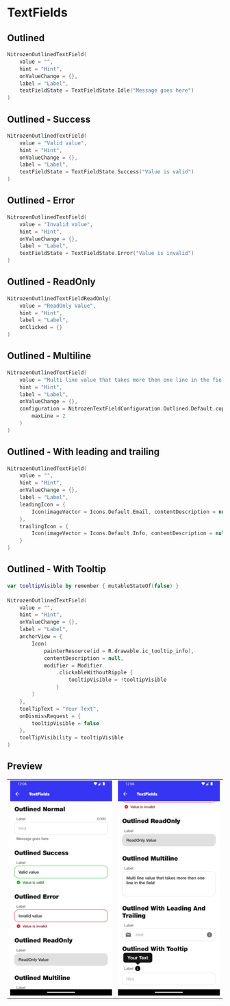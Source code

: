 # TextFields

## Outlined
```kotlin
NitrozenOutlinedTextField(
    value = "",
    hint = "Hint",
    onValueChange = {},
    label = "Label",
    textFieldState = TextFieldState.Idle("Message goes here")
)
```

## Outlined - Success
```kotlin
NitrozenOutlinedTextField(
    value = "Valid value",
    hint = "Hint",
    onValueChange = {},
    label = "Label",
    textFieldState = TextFieldState.Success("Value is valid")
)
```

## Outlined - Error
```kotlin
NitrozenOutlinedTextField(
    value = "Invalid value",
    hint = "Hint",
    onValueChange = {},
    label = "Label",
    textFieldState = TextFieldState.Error("Value is invalid")
)
```

## Outlined - ReadOnly
```kotlin
NitrozenOutlinedTextFieldReadOnly(
    value = "ReadOnly Value",
    hint = "Hint",
    label = "Label",
    onClicked = {}
)
```

## Outlined - Multiline
```kotlin
NitrozenOutlinedTextField(
    value = "Multi line value that takes more then one line in the field",
    hint = "Hint",
    label = "Label",
    onValueChange = {},
    configuration = NitrozenTextFieldConfiguration.Outlined.Default.copy(
        maxLine = 2
    )
)
```

## Outlined - With leading and trailing
```kotlin
NitrozenOutlinedTextField(
    value = "",
    hint = "Hint",
    onValueChange = {},
    label = "Label",
    leadingIcon = {
        Icon(imageVector = Icons.Default.Email, contentDescription = null)
    },
    trailingIcon = {
        Icon(imageVector = Icons.Default.Info, contentDescription = null)
    }
)
```

## Outlined - With Tooltip
```kotlin
var tooltipVisible by remember { mutableStateOf(false) }

NitrozenOutlinedTextField(
    value = "",
    hint = "Hint",
    onValueChange = {},
    label = "Label",
    anchorView = {
        Icon(
            painterResource(id = R.drawable.ic_tooltip_info),
            contentDescription = null,
            modifier = Modifier
                .clickableWithoutRipple {
                    tooltipVisible = !tooltipVisible
                }
        )
    },
    toolTipText = "Your Text",
    onDismissRequest = {
        tooltipVisible = false
    },
    toolTipVisibility = tooltipVisible
)
```

## Preview
|                                                 |                                               |
|-------------------------------------------------|-----------------------------------------------|
| ![](../screenshots/textfields/textfields_1.png) | ![](./../screenshots/textfields/textfields_2.png) |
